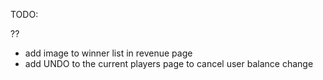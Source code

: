 TODO:

??

- add image to winner list in revenue page
- add UNDO to the current players page to cancel user balance change
